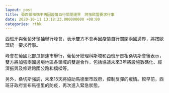 ```yaml
---
layout: post
title: 葡西領袖稱不再因疫情自行關閉邊界　將按歐盟要求行事
date: 2020-10-11 13:18:23.000000000 +08:00
categories: rthk
---
```


西班牙與葡萄牙領袖舉行峰會，表示雙方不會再因疫情自行關閉兩國邊界，將按歐盟統一要求行事。

峰會在葡國北部瓜爾達市舉行，葡萄牙總理科斯塔和西班牙首相桑切斯會後表示，雙方將加強兩國邊境地區各領域的雙邊合作，包括協議未來3年將設施數碼化、經濟振興及修建跨國公路和橋樑等。

另外，桑切斯強調，未來15天將協助馬德里市政府，控制反彈的疫情。較早前，西班牙政府宣布馬德里的防疫，再次進入緊急狀態。
